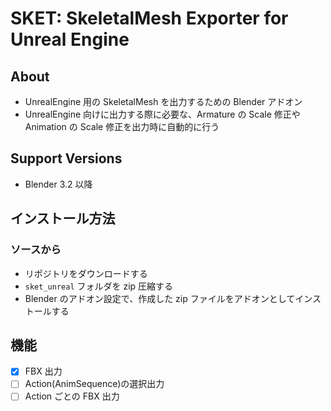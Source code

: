 # SKET: SkeletalMesh Exporter for Unreal Engine

## About

- UnrealEngine 用の SkeletalMesh を出力するための Blender アドオン
- UnrealEngine 向けに出力する際に必要な、Armature の Scale 修正や Animation の Scale 修正を出力時に自動的に行う

## Support Versions

- Blender 3.2 以降

## インストール方法

### ソースから

- リポジトリをダウンロードする
- `sket_unreal` フォルダを zip 圧縮する
- Blender のアドオン設定で、作成した zip ファイルをアドオンとしてインストールする

## 機能

- [x] FBX 出力
- [ ] Action(AnimSequence)の選択出力
- [ ] Action ごとの FBX 出力
